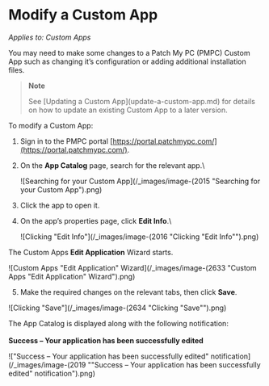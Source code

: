 # Modify a Custom App

_Applies to: Custom Apps_

You may need to make some changes to a Patch My PC (PMPC) Custom App such as changing it’s configuration or adding additional installation files.

> **Note**
>
> See \[Updating a Custom App]\(update-a-custom-app.md) for details on how to update an existing Custom App to a later version.

To modify a Custom App:

1. Sign in to the PMPC portal [https://portal.patchmypc.com/](https://portal.patchmypc.com/).
2.  On the **App Catalog** page, search for the relevant app.\\

    ![Searching for your Custom App](/_images/image-(2015 "Searching for your Custom App").png)
3. Click the app to open it.
4.  On the app’s properties page, click **Edit Info**.\\

    ![Clicking "Edit Info"](/_images/image-(2016 "Clicking \"Edit Info\"").png)

The Custom Apps **Edit Application** Wizard starts.

![Custom Apps "Edit Application" Wizard](/_images/image-(2633 "Custom Apps \"Edit Application\" Wizard").png)

5. Make the required changes on the relevant tabs, then click **Save**.

![Clicking "Save"](/_images/image-(2634 "Clicking \"Save\"").png)

The App Catalog is displayed along with the following notification:\
\
**Success – Your application has been successfully edited**

!["Success – Your application has been successfully edited" notification](/_images/image-(2019 "\"Success – Your application has been successfully edited\" notification").png)